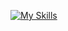[![My Skills](https://skillicons.dev/icons?i=java,python,mysql,xhtml,react,spring,flutter,eclipse,git,idea)](https://skillicons.dev)
